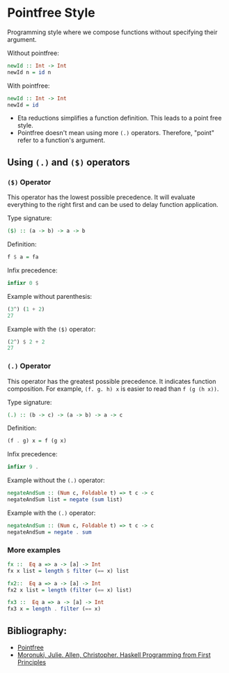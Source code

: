 # Pointfree Style

Programming style where we compose functions without specifying their argument.

Without pointfree:

```haskell
newId :: Int -> Int
newId n = id n
```

With pointfree:

```haskell
newId :: Int -> Int
newId = id
```

- Eta reductions simplifies a function definition. This leads to a point free style.
- Pointfree doesn't mean using more `(.)` operators. Therefore, "point" refer to a function's argument.

## Using `(.)` and `($)` operators

### `($)` Operator

This operator has the lowest possible precedence. It will evaluate everything to the right first and can be used to delay function application.

Type signature:

```haskell
($) :: (a -> b) -> a -> b
```

Definition:

```haskell
f $ a = fa
```

Infix precedence: 

```haskell
infixr 0 $
```

Example without parenthesis:

```haskell
(3^) (1 + 2)
27
```

Example with the `($)` operator:

```haskell
(2^) $ 2 + 2
27
```

### `(.)` Operator

This operator has the greatest possible precedence. It indicates function composition. For example, `(f. g. h) x` is easier to read than `f (g (h x))`.

Type signature:

```haskell
(.) :: (b -> c) -> (a -> b) -> a -> c
```

Definition:

```haskell
(f . g) x = f (g x)
```

Infix precedence: 

```haskell
infixr 9 .
```

Example without the `(.)` operator:

```haskell
negateAndSum :: (Num c, Foldable t) => t c -> c
negateAndSum list = negate (sum list)
```

Example with the `(.)` operator:

```haskell
negateAndSum :: (Num c, Foldable t) => t c -> c
negateAndSum = negate . sum
```

### More examples

```haskell
fx ::  Eq a => a -> [a] -> Int
fx x list = length $ filter (== x) list
```

```haskell
fx2::  Eq a => a -> [a] -> Int
fx2 x list = length (filter (== x) list)
```

```haskell
fx3 ::  Eq a => a -> [a] -> Int
fx3 x = length . filter (== x)
```

## Bibliography:

- [Pointfree](https://wiki.haskell.org/Pointfree)
- [Moronuki, Julie. Allen, Christopher. Haskell Programming from First Principles](http://haskellbook.com/)
